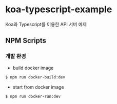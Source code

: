 # koa-typescript-example

Koa와 Typescript를 이용한 API 서버 예제

## NPM Scripts

### 개발 환경

-   build docker image

```bash
$ npm run docker-build:dev
```

-   start from docker image

```bash
$ npm run docker-run:dev
```
